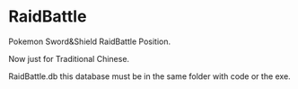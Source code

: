 # RaidBattle
Pokemon Sword&amp;Shield RaidBattle Position.

Now just for Traditional Chinese.

RaidBattle.db this database must be in the same folder with code or the exe.
